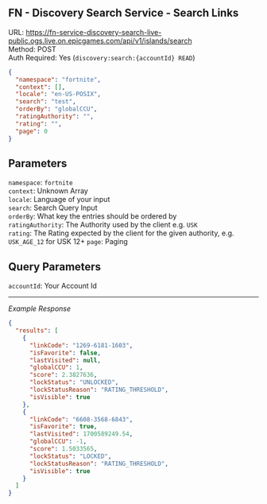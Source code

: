 ## FN - Discovery Search Service - Search Links

URL: https://fn-service-discovery-search-live-public.ogs.live.on.epicgames.com/api/v1/islands/search \
Method: POST \
Auth Required: Yes (`discovery:search:{accountId} READ`)

```json
{
  "namespace": "fortnite",
  "context": [],
  "locale": "en-US-POSIX",
  "search": "test",
  "orderBy": "globalCCU",
  "ratingAuthority": "",
  "rating": "",
  "page": 0
}
```

## Parameters

`namespace`: `fortnite` <br/>
`context`: Unknown Array <br/>
`locale`: Language of your input <br/>
`search`: Search Query Input <br/>
`orderBy`: What key the entries should be ordered by <br/>
`ratingAuthority`: The Authority used by the client e.g. `USK` <br/>
`rating`: The Rating expected by the client for the given authority, e.g. `USK_AGE_12` for USK 12+
`page`: Paging

## Query Parameters

`accountId`: Your Account Id

---

_Example Response_

```json
{
  "results": [
    {
      "linkCode": "1269-6181-1603",
      "isFavorite": false,
      "lastVisited": null,
      "globalCCU": 1,
      "score": 2.3827636,
      "lockStatus": "UNLOCKED",
      "lockStatusReason": "RATING_THRESHOLD",
      "isVisible": true
    },
    {
      "linkCode": "6608-3568-6843",
      "isFavorite": true,
      "lastVisited": 1700589249.54,
      "globalCCU": -1,
      "score": 1.5033565,
      "lockStatus": "LOCKED",
      "lockStatusReason": "RATING_THRESHOLD",
      "isVisible": true
    }
  ]
}
```
